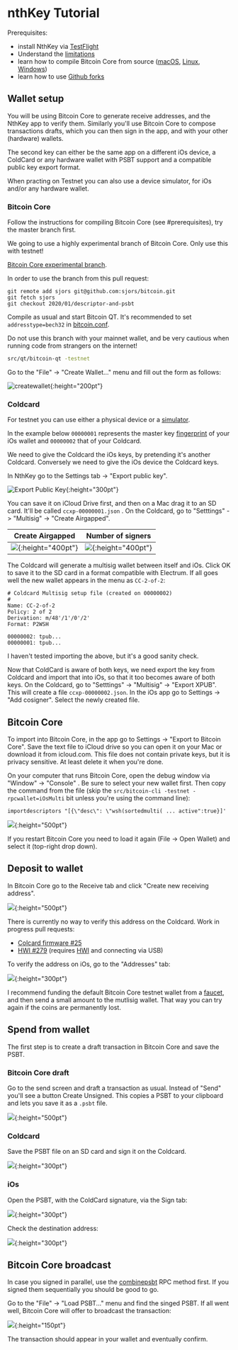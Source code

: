 ---
---
# nthKey Tutorial

Prerequisites:
* install NthKey via [TestFlight](https://testflight.apple.com/join/Y6cbJbEe)
* Understand the [limitations](/#known-limitations)
* learn how to compile Bitcoin Core from source ([macOS](https://github.com/bitcoin/bitcoin/blob/master/doc/build-osx.md), [Linux](https://github.com/bitcoin/bitcoin/blob/master/doc/build-unix.md), [Windows](https://github.com/bitcoin/bitcoin/blob/master/doc/build-windows.md))
* learn how to use [Github forks](https://help.github.com/en/github/using-git/adding-a-remote)

## Wallet setup

You will be using Bitcoin Core to generate receive addresses, and the NthKey app to
verify them. Similarly you'll use Bitcoin Core to compose transactions drafts,
which you can then sign in the app, and with your other (hardware) wallets.

The second key can either be the same app on a different iOs device, a ColdCard
or any hardware wallet with PSBT support and a compatible public key export format.

When practing on Testnet you can also use a device simulator, for iOs and/or
any hardware wallet.

### Bitcoin Core

Follow the instructions for compiling Bitcoin Core (see #prerequisites), try the master branch first.

We going to use a highly experimental branch of Bitcoin Core. Only use this with testnet!

[Bitcoin Core experimental branch](https://github.com/Sjors/bitcoin/pull/13).

In order to use the branch from this pull request:

```
git remote add sjors git@github.com:sjors/bitcoin.git
git fetch sjors
git checkout 2020/01/descriptor-and-psbt
```

Compile as usual and start Bitcoin QT. It's recommended to set `addresstype=bech32` in [bitcoin.conf](https://github.com/bitcoin/bitcoin/blob/master/share/examples/bitcoin.conf).

Do not use this branch with your mainnet wallet, and be very cautious when running
code from strangers on the internet!

```sh
src/qt/bitcoin-qt -testnet
```

Go to the "File" -> "Create Wallet..." menu and fill out the form as follows:

![createwallet](/assets/core_createwallet.png){:height="200pt"}

### Coldcard

For testnet you can use either a physical device or a [simulator](https://github.com/Coldcard/firmware).

In the example below `00000001` represents the master key [fingerprint](https://github.com/bitcoin/bips/blob/master/bip-0032.mediawiki#key-identifiers) of your iOs wallet and `00000002` that of your Coldcard.

We need to give the Coldcard the iOs keys, by pretending it's another Coldcard. Conversely we need to give the iOs device the Coldcard keys.

In NthKey go to the Settings tab -> "Export public key".

![Export Public Key](/assets/export_pubkey.png){:height="300pt"}

You can save it on iCloud Drive first, and then on a Mac drag it to an SD card. It'll be called  `ccxp-00000001.json` . On the Coldcard, go to "Setttings" -> "Multisig"  -> "Create Airgapped".

Create Airgapped           |  Number of signers
:-------------------------:|:-------------------------:
![](/assets/cc_create_airgapped.png){:height="400pt"} | ![](/assets/cc_n_signers.png){:height="400pt"}

The Coldcard will generate a multisig wallet between itself and iOs. Click OK to save it to the SD card in a format compatible with Electrum. If all goes well the new wallet appears in the menu as `CC-2-of-2`:

```
# Coldcard Multisig setup file (created on 00000002)
#
Name: CC-2-of-2
Policy: 2 of 2
Derivation: m/48'/1'/0'/2'
Format: P2WSH

00000002: tpub...
00000001: tpub...
```

I haven't tested importing the above, but it's a good sanity check.

Now that ColdCard is aware of both keys, we need export the key from Coldcard and import that into iOs, so that it too becomes aware of both keys. On the Coldcard, go to "Setttings" -> "Multisig"  -> "Export XPUB". This will create a file  `ccxp-00000002.json`. In the iOs app go to Settings -> "Add cosigner". Select the newly created file.

## Bitcoin Core

To import into Bitcoin Core, in the app go to Settings ->  "Export to Bitcoin Core". Save the text file to iCloud drive so you can open it on your Mac or download it from icloud.com. This file does not contain private keys, but it is privacy sensitive. At least delete it when you're done.

On your computer that runs Bitcoin Core, open the debug window via "Window" -> "Console" . Be sure to select your new wallet first. Then copy the command from the file (skip the `src/bitcoin-cli -testnet -rpcwallet=iOsMulti` bit unless you're using the command line):

```
importdescriptors "[{\"desc\": \"wsh(sortedmulti( ... active":true}]'
```

![](/assets/core_importdescriptors.png){:height="500pt"}

If you restart Bitcoin Core you need to load it again (File -> Open Wallet) and select it (top-right drop down).

## Deposit to wallet

In Bitcoin Core go to the Receive tab and click "Create new receiving address".

![](/assets/core_receive.png){:height="500pt"}

There is currently no way to verify this address on the Coldcard. Work in progress pull requests:
* [Colcard firmware #25](https://github.com/Coldcard/firmware/pull/25)
* [HWI #279](https://github.com/bitcoin-core/HWI/pull/279) (requires [HWI](https://github.com/bitcoin-core/HWI/pull/279) and connecting via USB)

To verify the address on iOs, go to the "Addresses" tab:

![](/assets/ios_addresses.png){:height="300pt"}

I recommend funding the default Bitcoin Core testnet wallet from a [faucet](https://www.google.com/search?q=bitcoin+testnet+faucet), and then send a small amount to the mutlisig wallet. That way you can try again if the coins are permanently lost.

## Spend from wallet

The first step is to create a draft transaction in Bitcoin Core and save the PSBT.

### Bitcoin Core draft

Go to the send screen and draft a transaction as usual. Instead of "Send"
you'll see a button Create Unsigned. This copies a PSBT to your clipboard and
lets you save it as a `.psbt` file.

![](/assets/core_create_unsigned.png){:height="500pt"}

### Coldcard

Save the PSBT file on an SD card and sign it on the Coldcard.

![](/assets/cc_sign.png){:height="300pt"}

### iOs

Open the PSBT, with the ColdCard signature, via the Sign tab:

![](/assets/ios_load_psbt.png){:height="300pt"}

Check the destination address:

![](/assets/ios_confirm.png){:height="300pt"}

## Bitcoin Core broadcast

In case you signed in parallel, use the [combinepsbt](https://bitcoincore.org/en/doc/0.19.0/rpc/rawtransactions/combinepsbt/) RPC method first. If you signed them sequentially you should be good to go.

Go to the "File" -> "Load PSBT..." menu and find the singed PSBT. If all went
well, Bitcoin Core will offer to broadcast the transaction:

![](/assets/core_send_psbt.png){:height="150pt"}

The transaction should appear in your wallet and eventually confirm.
